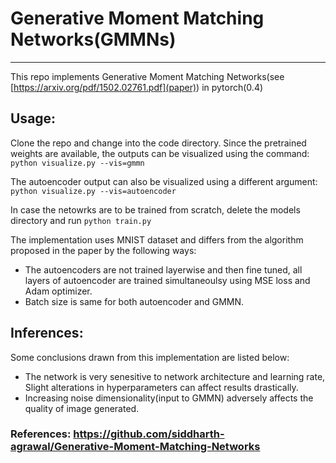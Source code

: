 # Generative Moment Matching Networks(GMMNs)
---------------------------------------------

This repo implements Generative Moment Matching Networks(see [https://arxiv.org/pdf/1502.02761.pdf](paper)) in pytorch(0.4)  

## Usage:
Clone the repo and change into the code directory. Since the pretrained weights are available, the outputs can be visualized using the command:  
``` python visualize.py --vis=gmmn ```

The autoencoder output can also be visualized using a different argument:   
``` python visualize.py --vis=autoencoder ```

In case the netowrks are to be trained from scratch, delete the models directory and run `python train.py`  

The implementation uses MNIST dataset and differs from the algorithm proposed in the paper by the following ways:
* The autoencoders are not trained layerwise and then fine tuned, all layers of autoencoder are trained simultaneoulsy using MSE loss and Adam optimizer.
* Batch size is same for both autoencoder and GMMN.

## Inferences:
Some conclusions drawn from this implementation are listed below:
* The network is very senesitive to network architecture and learning rate, Slight alterations in hyperparameters can affect results drastically.
* Increasing noise dimensionality(input to GMMN) adversely affects the quality of image generated.

### References: <https://github.com/siddharth-agrawal/Generative-Moment-Matching-Networks>
